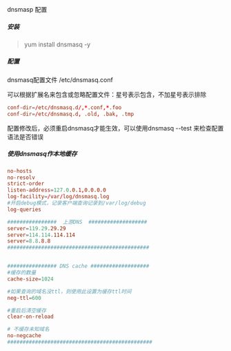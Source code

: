 dnsmasp 配置

##### 安装
> yum install dnsmasq -y

##### 配置
dnsmasq配置文件 /etc/dnsmasq.conf

可以根据扩展名来包含或忽略配置文件：星号表示包含，不加星号表示排除
```conf
conf-dir=/etc/dnsmasq.d/,*.conf,*.foo
conf-dir=/etc/dnsmasq.d, .old, .bak, .tmp
```

配置修改后，必须重启dnsmasq才能生效，可以使用dnsmasq --test 来检查配置语法是否错误


##### 使用dnsmasq作本地缓存
```conf
no-hosts
no-resolv
strict-order
listen-address=127.0.0.1,0.0.0.0
log-facility=/var/log/dnsmasq.log
#开启debug模式，记录客户端查询记录到/var/log/debug
log-queries

################  上游DNS  ###################
server=119.29.29.29
server=114.114.114.114
server=8.8.8.8
##############################################


################ DNS cache ###################
#缓存的数量
cache-size=1024

#如果查询的域名没ttl，则使用此设置为缓存ttl时间
neg-ttl=600

#重启后清空缓存
clear-on-reload

# 不缓存未知域名
no-negcache
###############################################
```

